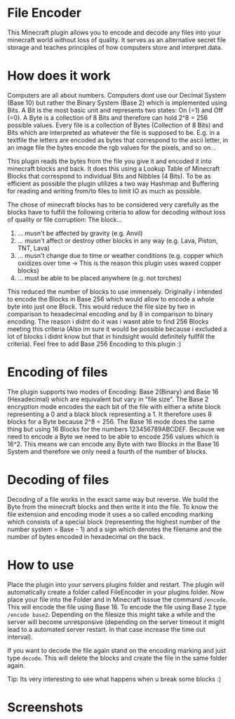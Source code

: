 # File Encoder
This Minecraft plugin allows you to encode and decode any files into your minecraft world without loss of quality.
It serves as an alternative secret file storage and teaches principles of how computers store and interpret data.

# How does it work
Computers are all about numbers. Computers dont use our Decimal System (Base 10) but rather the Binary System (Base 2) which is implemented using Bits. A Bit is the most basic unit and represents two states: On (=1) and Off (=0).
A Byte is a collection of 8 Bits and therefore can hold 2^8 = 256 possible values.
Every file is a collection of Bytes (Collection of 8 Bits) and Bits which are interpreted as whatever the file is supposed to be. E.g. in a textfile the letters are encoded as bytes that correspond to the ascii letter,
in an image file the bytes encode the rgb values for the pixels, and so on...

This plugin reads the bytes from the file you give it and encoded it into minecraft blocks and back. It does this using a Lookup Table of Minecraft Blocks that correspond to individual Bits and Nibbles (4 Bits).
To be as efficient as possible the plugin utilizes a two way Hashmap and Buffering for reading and writing from/to files to limit IO as much as possible.

The chose of minecraft blocks has to be considered very carefully as the blocks have to fulfill the following criteria to allow for decoding without loss of quality or file corruption:
The block...

1) ... musn't be affected by gravity (e.g. Anvil)
2) ... musn't affect or destroy other blocks in any way (e.g. Lava, Piston, TNT, Lava)
3) ... musn't change due to time or weather conditions (e.g. copper which oxidizes over time -> This is the reason this plugin uses waxed copper blocks)
4) ... must be able to be placed anywhere (e.g. not torches)

This reduced the number of blocks to use immensely. Originally i intended to encode the Blocks in Base 256 which would allow to encode a whole byte into just one Block. This would reduce the file size by two in comparison to hexadecimal encoding and by 8 in comparison to binary
encoding. The reason i didnt do it was i wasnt able to find 256 Blocks meeting this criteria (Also im sure it would be possible because i excluded a lot of blocks i didnt know but that in hindsight would definitely fullfill the criteria). Feel free to add Base 256 Encoding to this plugin :)

# Encoding of files
The plugin supports two modes of Encoding: Base 2(Binary) and Base 16 (Hexadecimal) which are equivalent but vary in "file size". The Base 2 encryption mode encodes the each bit of the file with either a white block representing a 0 and a black block representing a 1.
It therefore uses 8 blocks for a Byte because 2^8 = 256.
The Base 16 mode does the same thing but using 16 Blocks for the numbers 123456789ABCDEF. Because we need to encode a Byte we need to be able to encode 256 values which is 16^2. This means we can encode any Byte with two Blocks in the Base 16 System and therefore we only need a fourth of the number of blocks.

# Decoding of files
Decoding of a file works in the exact same way but reverse. We build the Byte from the minecraft blocks and then write it into the file.
To know the file extension and encoding mode it uses a so called encoding marking which consists of a special block (representing the highest number of the number system = Base - 1) and a sign which denotes the filename and the number of bytes encoded in hexadecimal on the back.

# How to use
Place the plugin into your servers plugins folder and restart. The plugin will automatically create a folder called FileEncoder in your plugins folder. Now place your file into the Folder and in Minecraft isssue the command `/encode`. This will encode the file using Base 16.
To encode the file using Base 2 type `/encode base2`. Depending on the filesize this might take a while and the server will become unresponsive (depending on the server timeout it might lead to a automated server restart. In that case increase the time out interval).

If you want to decode the file again stand on the encoding marking and just type `decode`. This will delete the blocks and create the file in the same folder again.

Tip: Its very interesting to see what happens when u break some blocks :)

# Screenshots
